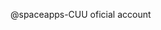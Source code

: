 @spaceapps-CUU oficial account

<!---
spaceapps-CUU/spaceapps-CUU is a ✨ special ✨ repository because its `README.md` (this file) appears on your GitHub profile.
You can click the Preview link to take a look at your changes.
--->
